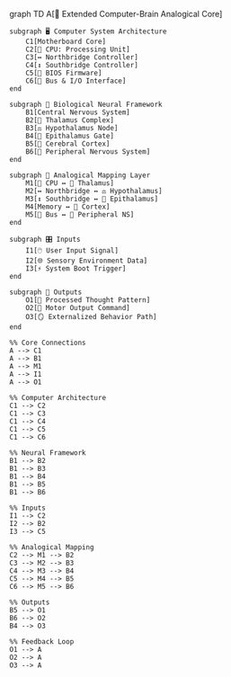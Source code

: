 graph TD
    A[🔲 Extended Computer-Brain Analogical Core]

    subgraph 🖥️ Computer System Architecture
        C1[Motherboard Core]
        C2[🧠 CPU: Processing Unit]
        C3[↔️ Northbridge Controller]
        C4[↕️ Southbridge Controller]
        C5[📝 BIOS Firmware]
        C6[🔌 Bus & I/O Interface]
    end

    subgraph 🧬 Biological Neural Framework
        B1[Central Nervous System]
        B2[📡 Thalamus Complex]
        B3[⚖️ Hypothalamus Node]
        B4[🔐 Epithalamus Gate]
        B5[🧩 Cerebral Cortex]
        B6[📲 Peripheral Nervous System]
    end

    subgraph 🔄 Analogical Mapping Layer
        M1[🧠 CPU ↔ 📡 Thalamus]
        M2[↔️ Northbridge ↔ ⚖️ Hypothalamus]
        M3[↕️ Southbridge ↔ 🔐 Epithalamus]
        M4[Memory ↔ 🧩 Cortex]
        M5[🔌 Bus ↔ 📲 Peripheral NS]
    end

    subgraph 🎛️ Inputs
        I1[🖱️ User Input Signal]
        I2[🌐 Sensory Environment Data]
        I3[⚡ System Boot Trigger]
    end

    subgraph 🧾 Outputs
        O1[🧠 Processed Thought Pattern]
        O2[🦾 Motor Output Command]
        O3[🪞 Externalized Behavior Path]
    end

    %% Core Connections
    A --> C1
    A --> B1
    A --> M1
    A --> I1
    A --> O1

    %% Computer Architecture
    C1 --> C2
    C1 --> C3
    C1 --> C4
    C1 --> C5
    C1 --> C6

    %% Neural Framework
    B1 --> B2
    B1 --> B3
    B1 --> B4
    B1 --> B5
    B1 --> B6

    %% Inputs
    I1 --> C2
    I2 --> B2
    I3 --> C5

    %% Analogical Mapping
    C2 --> M1 --> B2
    C3 --> M2 --> B3
    C4 --> M3 --> B4
    C5 --> M4 --> B5
    C6 --> M5 --> B6

    %% Outputs
    B5 --> O1
    B6 --> O2
    B4 --> O3

    %% Feedback Loop
    O1 --> A
    O2 --> A
    O3 --> A
